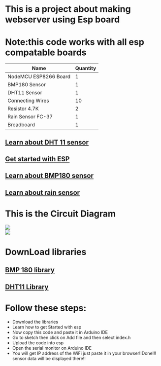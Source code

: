 <h1>This is a project about making webserver using Esp board </h1>
<h1>Note:this code works with all esp compatable boards</h1>

| Name          | Quantity |
| ------------- | ------------- |
| NodeMCU ESP8266 Board  | 1  |
|BMP180 Sensor| 1  |
| DHT11 Sensor  | 1  |
| Connecting Wires  | 10  |
| Resistor 4.7K| 2  |
| Rain Sensor FC-37  |1 |
| 	Breadboard  | 1  |

<h2><a href="https://components101.com/sensors/dht11-temperature-sensor">Learn about DHT 11 sensor</a></h2>

<h2><a href="https://www.electronicshub.org/getting-started-with-nodemcu/">Get started with ESP</a></h2>

<h2><a href="https://www.adafruit.com/product/1603">Learn about BMP180 sensor</a></h2>

<h2><a href="https://circuitdigest.com/microcontroller-projects/rain-detector-using-arduino">Learn about rain sensor</a><h2>


<h1>This is the Circuit Diagram</h1>
<div><img src="[[./images/circuit_digram](https://github.com/tejartr7/WebServer-using-ESP/blob/main/images/circuit_diagram.jpg)](https://github.com/tejartr7/WebServer-using-ESP/blob/main/images/circuit_diagram.jpg?raw=true)"></div>

<div><img src="images/esp"></div>


<h1>DownLoad libraries</h1>

<h2><a href="https://drive.google.com/file/d/1nImv_I2H8WENMSzJyR9h0i8xoXi2Nb2q/view">BMP 180 library</a></h2>

<h2><a href="https://drive.google.com/file/d/1PZadxsEiJLc7PAz703sbui-0jyRSMpfM/view">DHT11 Library</a></h2>


<h1>Follow these steps:</h1>
<ul>
<li>Download the libraries</li>
<li>Learn how to get Started with esp</li>
<li>Now copy this code and paste it in Arduino IDE</li>
<li>Go to sketch then click on Add file and then select index.h</li>
<li>Upload the code into esp</li>
<li>Open the serial monitor on Arduino IDE</li>
<li>You will get IP address of the WiFi just paste it in your browser!!Done!!! sensor data will be displayed there!!</li>
</ul>

